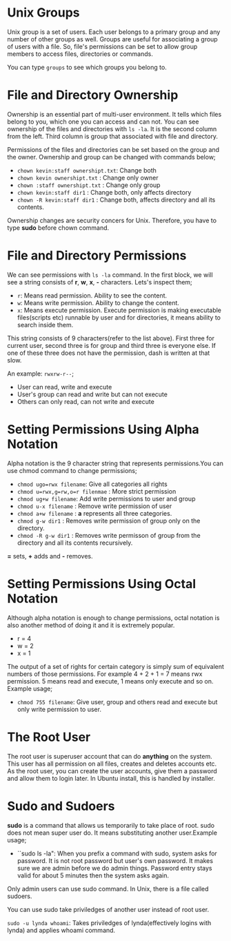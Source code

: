 # Unix Groups

Unix group is a set of users. Each user belongs to a primary group and any
number of other groups as well. Groups are useful for associating a group of
users with a file. So, file's permissions can be set to allow group members to
access  files, directories or commands.

You can type ``groups`` to see which groups you belong to.

# File and Directory Ownership

Ownership is an essential part of multi-user environment.  It tells which files 
belong to you, which one you can access and can not. You can see ownership of 
the files and directories with ``ls -la``. It is the second column from the 
left. Third column is group that associated with file and directory.

Permissions of the files and directories can be set based on the group and the
 owner.
Ownership and group can be changed with commands below;

* ``chown kevin:staff ownershipt.txt``: Change both
* ``chown kevin ownershipt.txt``      : Change only owner
* ``chown :staff ownershipt.txt``     : Change only group
* ``chown kevin:staff dir1``          : Change both, only affects directory
* ``chown -R kevin:staff dir1``       : Change both, affects directory and all 
its contents.

Ownership changes are security concers for Unix. Therefore, you have to type
**sudo** before chown command.

# File and Directory Permissions

We can see permissions with ``ls -la`` command. In the first block, we will see
a string consists of **r**, **w**, **x**, **-** characters. Lets's inspect them;

* ``r``: Means read permission. Ability to see the content.
* ``w``: Means write permission. Ability to change the content.
* ``x``: Means execute permission. Execute permission is making executable 
files(scripts etc) runnable by user and for directories, it means ability to 
search inside them.

This string consists of 9 characters(refer to the list above). First three for 
current user, second three is for group and third three is everyone else. If 
one of these three does not have the permission, dash is written at that slow.

An example: ``rwxrw-r--``;
* User can read, write and execute
* User's group can read and write but can not execute
* Others can only read, can not write and execute

# Setting Permissions Using Alpha Notation

Alpha notation is the 9 character string that represents permissions.You can use
chmod command to change permissions;

* ``chmod ugo=rwx filename``: Give all categories all rights
* ``chmod u=rwx,g=rw,o=r filenmae``  : More strict permission
* ``chmod ug+w filename``: Add write permissions to user and group
* ``chmod u-x filename`` : Remove write permission of user
* ``chmod a+w filename`` : **a** represents all three categories.
* ``chmod g-w dir1`` : Removes write permission of group only on the directory.
* ``chmod -R g-w dir1`` : Removes write permisson of group from the directory
and all its contents recursively.

**=** sets, **+** adds and **-** removes.
# Setting Permissions Using Octal Notation

Although alpha notation is enough to change permissions, octal notation is also
another method of doing it and it is extremely popular.

* r = 4
* w = 2
* x = 1

The output of a set of rights for certain category is simply sum of equivalent 
numbers of those permissions. For example 4 + 2 + 1 = 7 means rwx permission.
5 means read and execute, 1 means only execute and so on. Example usage;

* ``chmod 755 filename``: Give user, group and others read and execute but only
write permission to user.

# The Root User

The root user is superuser account that can do **anything** on the system. This
user has all permission on all files, creates and deletes accounts etc. As the 
root user, you can create the user accounts, give them a password and allow them
to login later. In Ubuntu install, this is handled by installer.

# Sudo and Sudoers

**sudo** is a command that allows us temporarily to take place of root. sudo
does not mean super user do. It means substituting another user.Example usage;

* ``sudo ls -la": When you prefix a command with sudo, system asks for password.
It is not root password but user's own password. It makes sure we are admin 
before we do admin things. Password entry stays valid for about 5 minutes then 
the system asks again.

Only admin users can use sudo command. In Unix, there is a file called sudoers.

You can use sudo take priviledges of another user instead of root user.

``sudo -u lynda whoami``: Takes priviledges of lynda(effectively logins with 
lynda) and applies whoami command.

